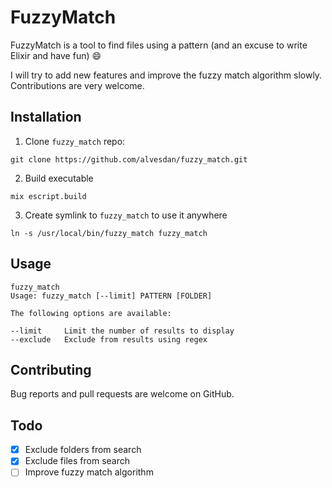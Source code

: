 # FuzzyMatch

FuzzyMatch is a tool to find files using a pattern (and an excuse to write Elixir and have fun) :smile:

I will try to add new features and improve the fuzzy match algorithm slowly. Contributions are very welcome.

## Installation

  1. Clone `fuzzy_match` repo:

  ```
  git clone https://github.com/alvesdan/fuzzy_match.git
  ```

  2. Build executable

  ```
  mix escript.build
  ```

  3. Create symlink to `fuzzy_match` to use it anywhere

  ```
  ln -s /usr/local/bin/fuzzy_match fuzzy_match
  ```

## Usage

  ```
  fuzzy_match
  Usage: fuzzy_match [--limit] PATTERN [FOLDER]

  The following options are available:

  --limit     Limit the number of results to display
  --exclude   Exclude from results using regex
  ```

## Contributing

Bug reports and pull requests are welcome on GitHub.

## Todo

  - [x] Exclude folders from search
  - [x] Exclude files from search
  - [ ] Improve fuzzy match algorithm